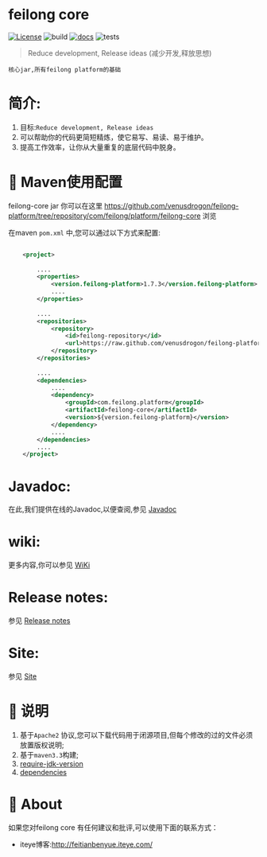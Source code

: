 feilong core
================

[![License](http://img.shields.io/:license-apache-blue.svg)](http://www.apache.org/licenses/LICENSE-2.0.html)
![build](https://img.shields.io/jenkins/s/https/jenkins.qa.ubuntu.com/precise-desktop-amd64_default.svg "build") 
[![docs](http://progressed.io/bar/79?title=docs "docs")](http://venusdrogon.github.io/feilong-platform/javadocs/feilong-core/) 
![tests](https://img.shields.io/badge/tests-353%20%2F%20353-green.svg "tests") 

> Reduce development, Release ideas (减少开发,释放思想)


`核心jar,所有feilong platform的基础` 

# 简介:

1. 目标:`Reduce development, Release ideas`
1. 可以帮助你的代码更简短精炼，使它易写、易读、易于维护。
1. 提高工作效率，让你从大量重复的底层代码中脱身。


# :dragon: Maven使用配置

feilong-core jar 你可以在这里 https://github.com/venusdrogon/feilong-platform/tree/repository/com/feilong/platform/feilong-core 浏览 

在maven `pom.xml` 中,您可以通过以下方式来配置:

```XML

	<project>
	
		....
		<properties>
			<version.feilong-platform>1.7.3</version.feilong-platform>
			....
		</properties>
		
		....
		<repositories>
			<repository>
				<id>feilong-repository</id>
				<url>https://raw.github.com/venusdrogon/feilong-platform/repository</url>
			</repository>
		</repositories>
		
		....
		<dependencies>
			....
			<dependency>
				<groupId>com.feilong.platform</groupId>
				<artifactId>feilong-core</artifactId>
				<version>${version.feilong-platform}</version>
			</dependency>
			....
		</dependencies>
		....
	</project>
```

# Javadoc:
在此,我们提供在线的Javadoc,以便查阅,参见 [Javadoc](http://venusdrogon.github.io/feilong-platform/javadocs/feilong-core/) 

# wiki:
更多内容,你可以参见 [WiKi](https://github.com/venusdrogon/feilong-core/wiki) 

# Release notes:
参见 [Release notes](http://venusdrogon.github.io/feilong-platform/releasenotes/feilong-core/) 

# Site:
参见 [Site](http://venusdrogon.github.io/feilong-platform/site/feilong-core/) 



# :memo: 说明

1. 基于`Apache2` 协议,您可以下载代码用于闭源项目,但每个修改的过的文件必须放置版权说明;
1. 基于`maven3.3`构建;
1. [require-jdk-version](https://github.com/venusdrogon/feilong-core/wiki/require-jdk-version)
1. [dependencies](https://github.com/venusdrogon/feilong-core/wiki/dependencies)


# :panda_face: About

如果您对feilong core 有任何建议和批评,可以使用下面的联系方式：

* iteye博客:http://feitianbenyue.iteye.com/